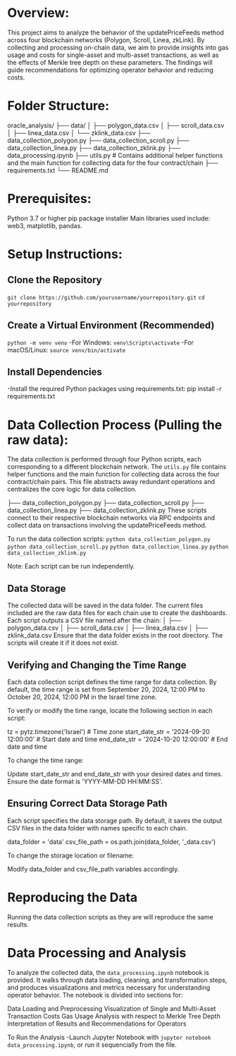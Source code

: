 # Overview:
This project aims to analyze the behavior of the updatePriceFeeds method across four blockchain networks (Polygon, Scroll, Linea, zkLink). By collecting and processing on-chain data, we aim to provide insights into gas usage and costs for single-asset and multi-asset transactions, as well as the effects of Merkle tree depth on these parameters. The findings will guide recommendations for optimizing operator behavior and reducing costs.


# Folder Structure:
oracle_analysis/
├── data/
│   ├── polygon_data.csv
│   ├── scroll_data.csv
│   ├── linea_data.csv
│   └── zklink_data.csv
├── data_collection_polygon.py
├── data_collection_scroll.py
├── data_collection_linea.py
├── data_collection_zklink.py
├── data_processing.ipynb
├── utils.py                   # Contains additional helper functions and the main function for collecting data for the four contract/chain 
├── requirements.txt
└── README.md


# Prerequisites:
Python 3.7 or higher
pip package installer
Main libraries used include: web3, matplotlib, pandas.


# Setup Instructions:
## Clone the Repository
`git clone https://github.com/yourusername/yourrepository.git`
`cd yourrepository`

## Create a Virtual Environment (Recommended)
`python -m venv venv`
-For Windows:
`venv\Scripts\activate`
-For macOS/Linux:
`source venv/bin/activate`

## Install Dependencies
-Install the required Python packages using requirements.txt:
pip install -r requirements.txt


# Data Collection Process (Pulling the raw data):
The data collection is performed through four Python scripts, each corresponding to a different blockchain network. 
The `utils.py` file contains helper functions and the main function for collecting data across the four contract/chain pairs. This file abstracts away redundant operations and centralizes the core logic for data collection.

├── data_collection_polygon.py
├── data_collection_scroll.py
├── data_collection_linea.py
├── data_collection_zklink.py
These scripts connect to their respective blockchain networks via RPC endpoints and collect data on transactions involving the updatePriceFeeds method.

To run the data collection scripts:
`python data_collection_polygon.py`
`python data_collection_scroll.py`
`python data_collection_linea.py`
`python data_collection_zklink.py`

Note: Each script can be run independently.


## Data Storage
The collected data will be saved in the data folder. The current files included are the raw data files for each chain use to create the dashboards.
Each script outputs a CSV file named after the chain:
│   ├── polygon_data.csv
│   ├── scroll_data.csv
│   ├── linea_data.csv
│   ├── zklink_data.csv
Ensure that the data folder exists in the root directory. The scripts will create it if it does not exist.


## Verifying and Changing the Time Range
Each data collection script defines the time range for data collection. By default, the time range is set from September 20, 2024, 12:00 PM to October 20, 2024, 12:00 PM in the Israel time zone.

To verify or modify the time range, locate the following section in each script:

tz = pytz.timezone('Israel')            # Time zone
start_date_str = '2024-09-20 12:00:00'  # Start date and time
end_date_str = '2024-10-20 12:00:00'    # End date and time

To change the time range:

Update start_date_str and end_date_str with your desired dates and times.
Ensure the date format is 'YYYY-MM-DD HH:MM:SS'.

## Ensuring Correct Data Storage Path
Each script specifies the data storage path. By default, it saves the output CSV files in the data folder with names specific to each chain.

data_folder = 'data'
csv_file_path = os.path.join(data_folder, '<chain>_data.csv')

To change the storage location or filename:

Modify data_folder and csv_file_path variables accordingly.

# Reproducing the Data
Running the data collection scripts as they are will reproduce the same results.

# Data Processing and Analysis
To analyze the collected data, the `data_processing.ipynb` notebook is provided. It walks through data loading, cleaning, and transformation steps, and produces visualizations and metrics necessary for understanding operator behavior. The notebook is divided into sections for:

Data Loading and Preprocessing
Visualization of Single and Multi-Asset Transaction Costs
Gas Usage Analysis with respect to Merkle Tree Depth
Interpretation of Results and Recommendations for Operators

To Run the Analysis
-Launch Jupyter Notebook with `jupyter notebook data_processing.ipynb`, or run it sequencially from the file.

